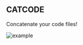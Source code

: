 ## CATCODE

Concatenate your code files!


![example](https://user-images.githubusercontent.com/91450942/183007617-c12fe7a8-bfca-4fbe-8d6f-6aedda0503ad.gif)
